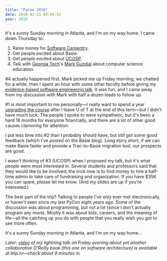 ```yaml
---
title: "PyCon 2010"
date: 2010-02-21 09:04:52
year: 2010
---
```

It's a sunny Sunday morning in Atlanta, and I'm on my way home. I came down Thursday to:
<ol>
  <li>Raise money for <a href="https://software-carpentry.org">Software Carpentry</a>.</li>
  <li>Get people excited about Basie.</li>
  <li>Get people excited about <a href="http://ucosp.wordpress.com">UCOSP</a>.</li>
  <li>Talk with <a href="http://www.gatech.edu/">Georgia Tech</a>'s <a href="http://computinged.wordpress.com/">Mark Guzdial</a> about computer science education.</li>
</ol>
#4 actually happened first. Mark picked me up Friday morning; we chatted for a while, then I spent an hour with some other faculty before giving my <a href="http://www.slideshare.net/gvwilson/bits-of-evidence-2338367">evidence-based software engineering talk</a>. It was fun, and I came away from my discussion with Mark with half a dozen leads to follow up.

#1 is most important to me personally—I really want to spend a year <a href="http://softwarecarpentry.wordpress.com/a-fresh-start/">upgrading the course</a> after I leave U of T at the end of this term—but I didn't have much luck. The people I spoke to were sympathetic, but it's been a hard 18 months for everyone financially, and there are a lot of other good causes clamoring for attention.

I put less time into #2 than I probably should have, but still got some good feedback (which I've posted on the Basie blog). Long story short, if we can make Basie faster and provide a Trac-to-Basie migration tool, our prospects are good.

I wasn't thinking of #3 (UCOSP) when I proposed my talk, but it's what people were most interested in. Several students and professors said that they would like to be involved; the trick now is to find money to hire a half-time admin to take care of fundraising and organization.  If you have $35K you can spare, please let me know. (And my slides are up if you're interested.)

The best part of the trip? Talking to people I've only ever met electronically, or haven't seen since my last PyCon eight years ago. Some of the discussion was about programming, but not a lot (since I don't actually program any more). Mostly it was about kids, careers, and the meaning of life—all the catching up you do with people that you really wish you got to see more often.

It's a sunny Sunday morning in Atlanta, and I'm on my way home...

<em>Later: <a href="http://pycon.blip.tv/file/3245057/">video</a> of my lightning talk on Friday evening about yet another collaborative O'Reilly book (this one on software architecture) is available at blip.tv—check about 9 minutes in.</em>
